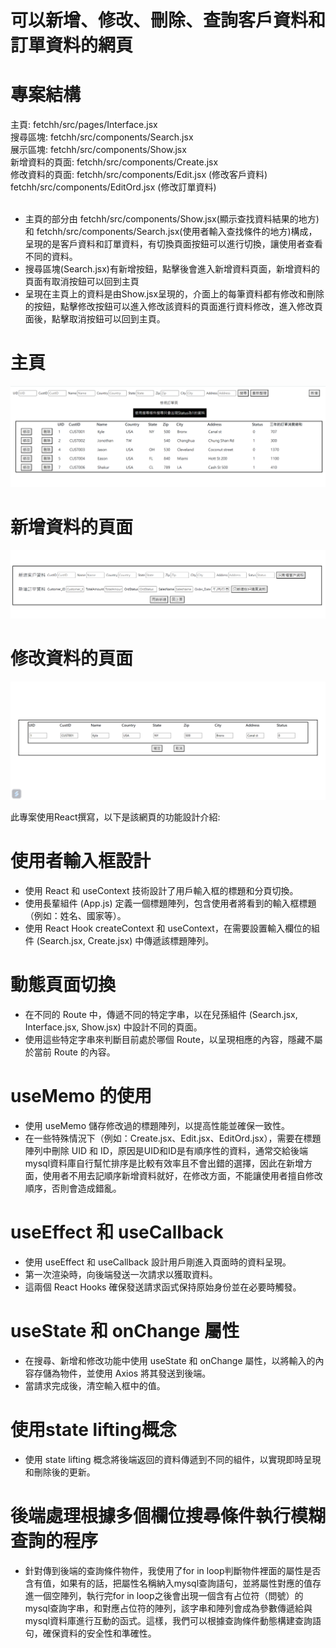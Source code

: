 # 可以新增、修改、刪除、查詢客戶資料和訂單資料的網頁

# 專案結構
主頁: fetchh/src/pages/Interface.jsx <br>
搜尋區塊: fetchh/src/components/Search.jsx <br>
展示區塊: fetchh/src/components/Show.jsx <br>
新增資料的頁面: fetchh/src/components/Create.jsx<br>
修改資料的頁面: fetchh/src/components/Edit.jsx (修改客戶資料) fetchh/src/components/EditOrd.jsx (修改訂單資料) <br>
<br>
- 主頁的部分由 fetchh/src/components/Show.jsx(顯示查找資料結果的地方) 和 fetchh/src/components/Search.jsx(使用者輸入查找條件的地方)構成，呈現的是客戶資料和訂單資料，有切換頁面按鈕可以進行切換，讓使用者查看不同的資料。
- 搜尋區塊(Search.jsx)有新增按鈕，點擊後會進入新增資料頁面，新增資料的頁面有取消按鈕可以回到主頁
- 呈現在主頁上的資料是由Show.jsx呈現的，介面上的每筆資料都有修改和刪除的按鈕，點擊修改按鈕可以進入修改該資料的頁面進行資料修改，進入修改頁面後，點擊取消按鈕可以回到主頁。

# 主頁
![image](https://github.com/rolling-shrimp/project2/blob/master/88.png)

# 新增資料的頁面
![image](https://github.com/rolling-shrimp/project2/blob/master/784.png)

# 修改資料的頁面
![image]( https://github.com/rolling-shrimp/project2/blob/master/%E8%9E%A2%E5%B9%95%E6%93%B7%E5%8F%96%E7%95%AB%E9%9D%A2%202023-10-02%20154937.png)

此專案使用React撰寫，以下是該網頁的功能設計介紹:

# 使用者輸入框設計
- 使用 React 和 useContext 技術設計了用戶輸入框的標題和分頁切換。
 - 使用長輩組件 (App.js) 定義一個標題陣列，包含使用者將看到的輸入框標題（例如：姓名、國家等）。
 - 使用 React Hook createContext 和 useContext，在需要設置輸入欄位的組件 (Search.jsx, Create.jsx) 中傳遞該標題陣列。

# 動態頁面切換
- 在不同的 Route 中，傳遞不同的特定字串，以在兒孫組件 (Search.jsx, Interface.jsx, Show.jsx) 中設計不同的頁面。
- 使用這些特定字串來判斷目前處於哪個 Route，以呈現相應的內容，隱藏不屬於當前 Route 的內容。

# useMemo 的使用
- 使用 useMemo 儲存修改過的標題陣列，以提高性能並確保一致性。
- 在一些特殊情況下（例如：Create.jsx、Edit.jsx、EditOrd.jsx），需要在標題陣列中刪除 UID 和 ID，原因是UID和ID是有順序性的資料，通常交給後端mysql資料庫自行幫忙排序是比較有效率且不會出錯的選擇，因此在新增方面，使用者不用去記順序新增資料就好，在修改方面，不能讓使用者擅自修改順序，否則會造成錯亂。
# useEffect 和 useCallback

- 使用 useEffect 和 useCallback 設計用戶剛進入頁面時的資料呈現。
- 第一次渲染時，向後端發送一次請求以獲取資料。
- 這兩個 React Hooks 確保發送請求函式保持原始身份並在必要時觸發。

# useState 和 onChange 屬性

- 在搜尋、新增和修改功能中使用 useState 和 onChange 屬性，以將輸入的內容存儲為物件，並使用 Axios 將其發送到後端。
- 當請求完成後，清空輸入框中的值。

# 使用state lifting概念
- 使用 state lifting 概念將後端返回的資料傳遞到不同的組件，以實現即時呈現和刪除後的更新。

# 後端處理根據多個欄位搜尋條件執行模糊查詢的程序
- 針對傳到後端的查詢條件物件，我使用了for in loop判斷物件裡面的屬性是否含有值，如果有的話，把屬性名稱納入mysql查詢語句，並將屬性對應的值存進一個空陣列，執行完for in loop之後會出現一個含有占位符（問號）的mysql查詢字串，和對應占位符的陣列，該字串和陣列會成為參數傳遞給與mysql資料庫進行互動的函式。這樣，我們可以根據查詢條件動態構建查詢語句，確保資料的安全性和準確性。





